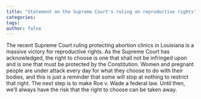 ```yaml
---
title: "Statement on the Supreme Court's ruling on reproductive rights"
categories:
tags:
author: false
---
```


The recent Supreme Court ruling protecting abortion clinics in Louisiana is a massive victory for reproductive rights. As the Supreme Court has acknowledged, the right to choose is one that shall not be infringed upon and is one that must be protected by the Constitution. Women and pregnant people are under attack every day for what they choose to do with their bodies, and this is just a reminder that some will stop at nothing to restrict that right. The next step is to make Roe v. Wade a federal law. Until then, we’ll always have the risk that the right to choose can be taken away.
